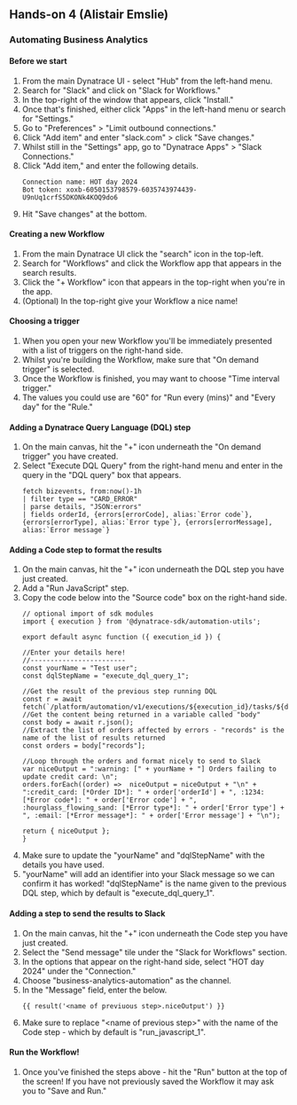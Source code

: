 ## Hands-on 4 (Alistair Emslie)

### Automating Business Analytics

#### Before we start
1. From the main Dynatrace UI - select "Hub" from the left-hand menu.
1. Search for "Slack" and click on "Slack for Workflows."
1. In the top-right of the window that appears, click "Install."
1. Once that's finished, either click "Apps" in the left-hand menu or search for "Settings."
1. Go to "Preferences" > "Limit outbound connections."
1. Click "Add item" and enter "slack.com" > click "Save changes."
1. Whilst still in the "Settings" app, go to "Dynatrace Apps" > "Slack Connections."
1. Click "Add item," and enter the following details.
   ```
   Connection name: HOT day 2024
   Bot token: xoxb-6050153798579-6035743974439-U9nUq1crfS5DKONk4KOQ9do6
   ```
1. Hit "Save changes" at the bottom.

#### Creating a new Workflow
1. From the main Dynatrace UI click the "search" icon in the top-left.
1. Search for "Workflows" and click the Workflow app that appears in the search results.
1. Click the "+ Workflow" icon that appears in the top-right when you're in the app.
1. (Optional) In the top-right give your Workflow a nice name!

#### Choosing a trigger
1. When you open your new Workflow you'll be immediately presented with a list of triggers on the right-hand side.
1. Whilst you're building the Workflow, make sure that "On demand trigger" is selected.
1. Once the Workflow is finished, you may want to choose "Time interval trigger."
1. The values you could use are "60" for "Run every (mins)" and "Every day" for the "Rule."

#### Adding a Dynatrace Query Language (DQL) step
1. On the main canvas, hit the "+" icon underneath the "On demand trigger" you have created.
1. Select "Execute DQL Query" from the right-hand menu and enter in the query in the "DQL query" box that appears.
    ```
    fetch bizevents, from:now()-1h
    | filter type == "CARD_ERROR"
    | parse details, "JSON:errors"
    | fields orderId, {errors[errorCode], alias:`Error code`}, {errors[errorType], alias:`Error type`}, {errors[errorMessage], alias:`Error message`}
    ```

#### Adding a Code step to format the results
1. On the main canvas, hit the "+" icon underneath the DQL step you have just created.
1. Add a "Run JavaScript" step.
1. Copy the code below into the "Source code" box on the right-hand side.
    ```
    // optional import of sdk modules
    import { execution } from '@dynatrace-sdk/automation-utils';

    export default async function ({ execution_id }) {

    //Enter your details here!
    //------------------------
    const yourName = "Test user";
    const dqlStepName = "execute_dql_query_1";

    //Get the result of the previous step running DQL
    const r = await fetch(`/platform/automation/v1/executions/${execution_id}/tasks/${dqlStepName}/result`);
    //Get the content being returned in a variable called "body"
    const body = await r.json();
    //Extract the list of orders affected by errors - "records" is the name of the list of results returned
    const orders = body["records"];
    
    //Loop through the orders and format nicely to send to Slack
    var niceOutput = ":warning: [" + yourName + "] Orders failing to update credit card: \n";
    orders.forEach((order) =>  niceOutput = niceOutput + "\n" + ":credit_card: [*Order ID*]: " + order['orderId'] + ", :1234: [*Error code*]: " + order['Error code'] + ", :hourglass_flowing_sand: [*Error type*]: " + order['Error type'] + ", :email: [*Error message*]: " + order['Error message'] + "\n");
    
    return { niceOutput };
    }
    ```
1. Make sure to update the "yourName" and "dqlStepName" with the details you have used.
1. "yourName" will add an identifier into your Slack message so we can confirm it has worked! "dqlStepName" is the name given to the previous DQL step, which by default is "execute_dql_query_1".

#### Adding a step to send the results to Slack
1. On the main canvas, hit the "+" icon underneath the Code step you have just created.
1. Select the "Send message" tile under the "Slack for Workflows" section.
1. In the options that appear on the right-hand side, select "HOT day 2024" under the "Connection."
1. Choose "business-analytics-automation" as the channel.
1. In the "Message" field, enter the below.
    ```
    {{ result('<name of previuous step>.niceOutput') }}
    ```
1. Make sure to replace "\<name of previous step\>" with the name of the Code step - which by default is "run_javascript_1".

#### Run the Workflow!
1. Once you've finished the steps above - hit the "Run" button at the top of the screen! If you have not previously saved the Workflow it may ask you to "Save and Run."

